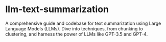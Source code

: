 # llm-text-summarization
A comprehensive guide and codebase for text summarization using Large Language Models (LLMs). Dive into techniques, from chunking to clustering, and harness the power of LLMs like GPT-3.5 and GPT-4. 
